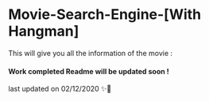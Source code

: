 # Movie-Search-Engine-[With Hangman]
This will give you all the information of the movie :  
#### Work completed Readme will be updated soon !
last updated on 02/12/2020 ✨🎇
